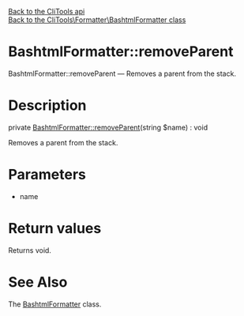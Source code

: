 [Back to the CliTools api](https://github.com/lingtalfi/CliTools/blob/master/doc/api/CliTools.md)<br>
[Back to the CliTools\Formatter\BashtmlFormatter class](https://github.com/lingtalfi/CliTools/blob/master/doc/api/CliTools/Formatter/BashtmlFormatter.md)


BashtmlFormatter::removeParent
================



BashtmlFormatter::removeParent — Removes a parent from the stack.




Description
================


private [BashtmlFormatter::removeParent](https://github.com/lingtalfi/CliTools/blob/master/doc/api/CliTools/Formatter/BashtmlFormatter/removeParent.md)(string $name) : void




Removes a parent from the stack.




Parameters
================


- name

    


Return values
================

Returns void.







See Also
================

The [BashtmlFormatter](https://github.com/lingtalfi/CliTools/blob/master/doc/api/CliTools/Formatter/BashtmlFormatter.md) class.
